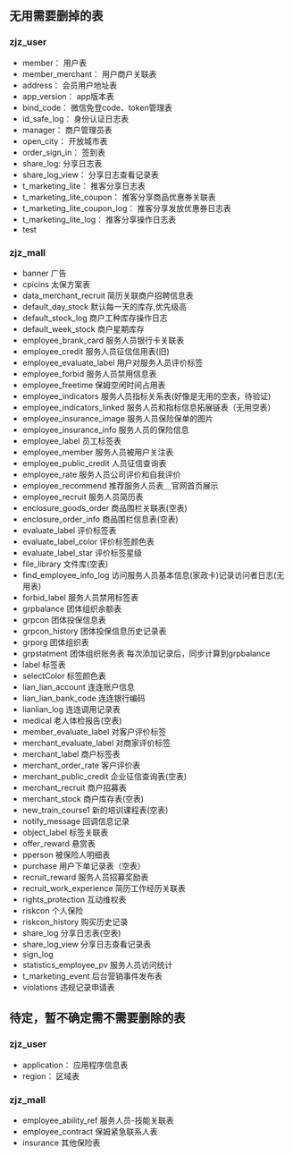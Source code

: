 ## 无用需要删掉的表
### zjz_user
- member： 用户表
- member_merchant： 用户商户关联表
- address： 会员用户地址表
- app_version： app版本表
- bind_code： 微信免登code、token管理表
- id_safe_log： 身份认证日志表
- manager： 商户管理员表
- open_city： 开放城市表
- order_sign_in： 签到表
- share_log: 分享日志表
- share_log_view： 分享日志查看记录表
- t_marketing_lite： 推客分享日志表
- t_marketing_lite_coupon： 推客分享商品优惠券关联表
- t_marketing_lite_coupon_log： 推客分享发放优惠券日志表
- t_marketing_lite_log： 推客分享操作日志表
- test

### zjz_mall
- banner 广告
- cpicins 太保方案表
- data_merchant_recruit 简历关联商户招聘信息表
- default_day_stock 默认每一天的库存,优先级高
- default_stock_log 商户工种库存操作日志 
- default_week_stock 商户星期库存
- employee_brank_card 服务人员银行卡关联表
- employee_credit 服务人员征信信用表(旧)
- employee_evaluate_label 用户对服务人员评价标签
- employee_forbid 服务人员禁用信息表
- employee_freetime 保姆空闲时间占用表
- employee_indicators 服务人员指标关系表(好像是无用的空表，待验证)
- employee_indicators_linked 服务人员和指标信息拓展链表（无用空表）
- employee_insurance_image 服务人员保险保单的图片
- employee_insurance_info 服务人员的保险信息
- employee_label 员工标签表
- employee_member 服务人员被用户关注表
- employee_public_credit 人员征信查询表
- employee_rate 服务人员公司评价和自我评价
- employee_recommend 推荐服务人员表＿官网首页展示
- employee_recruit 服务人员简历表
- enclosure_goods_order 商品围栏关联表(空表)
- enclosure_order_info 商品围栏信息表(空表)
- evaluate_label 评价标签表
- evaluate_label_color 评价标签颜色表
- evaluate_label_star 评价标签星级
- file_library 文件库(空表)
- find_employee_info_log 访问服务人员基本信息(家政卡)记录访问者日志(无用表)
- forbid_label 服务人员禁用标签表
- grpbalance 团体组织余额表
- grpcon 团体投保信息表
- grpcon_history 团体投保信息历史记录表
- grporg 团体组织表
- grpstatment 团体组织账务表    每次添加记录后，同步计算到grpbalance
- label 标签表
- selectColor 标签颜色表
- lian_lian_account 连连账户信息
- lian_lian_bank_code 连连银行编码
- lianlian_log 连连调用记录表
- medical 老人体检报告(空表)
- member_evaluate_label 对客户评价标签
- merchant_evaluate_label 对商家评价标签
- merchant_label 商户标签表
- merchant_order_rate 客户评价表
- merchant_public_credit 企业征信查询表(空表)
- merchant_recruit 商户招募表
- merchant_stock 商户库存表(空表)
- new_train_course1 新的培训课程表(空表)
- notify_message 回调信息记录
- object_label 标签关联表
- offer_reward 悬赏表
- pperson 被保险人明细表 
- purchase 用户下单记录表（空表）
- recruit_reward 服务人员招募奖励表
- recruit_work_experience 简历工作经历关联表
- rights_protection 互动维权表
- riskcon 个人保险
- riskcon_history 购买历史记录
- share_log 分享日志表(空表)
- share_log_view 分享日志查看记录表
- sign_log 
- statistics_employee_pv 服务人员访问统计 
- t_marketing_event 后台营销事件发布表
- violations 违规记录申请表


## 待定，暂不确定需不需要删除的表
### zjz_user
- application： 应用程序信息表
- region： 区域表

### zjz_mall
- employee_ability_ref 服务人员-技能关联表
- employee_contract 保姆紧急联系人表
- insurance 其他保险表
